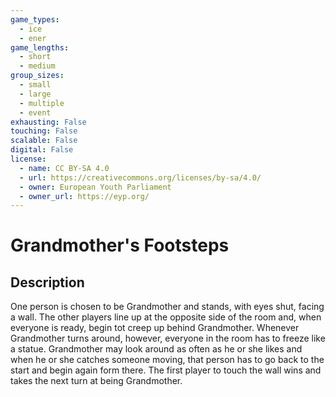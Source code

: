 ```yaml
---
game_types:
  - ice
  - ener
game_lengths:
  - short
  - medium
group_sizes:
  - small
  - large
  - multiple
  - event
exhausting: False
touching: False
scalable: False
digital: False
license:
  - name: CC BY-SA 4.0
  - url: https://creativecommons.org/licenses/by-sa/4.0/
  - owner: European Youth Parliament
  - owner_url: https://eyp.org/
---
```

# Grandmother's Footsteps

## Description
One person is chosen to be Grandmother and stands, with eyes shut, facing a wall. The other players line up at the opposite side of the room and, when everyone is ready, begin tot creep up behind Grandmother. Whenever Grandmother turns around, however, everyone in the room has to freeze like a statue. Grandmother may look around as often as he or she likes and when he or she catches someone moving, that person has to go back to the start and begin again form there. The first player to touch the wall wins and takes the next turn at being Grandmother.
